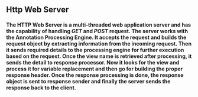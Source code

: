 ## Http Web Server

#### The HTTP Web Server is a multi-threaded web application server and has the capability of handling _GET_ and _POST_ request. The server works with the Annotation Processing Engine. It accepts the request and builds the request object by extracting information from the incoming request. Then it sends required details to the processing engine for further execution based on the request. Once the view name is retrieved after processing, it sends the detail to response processor. Now it looks for the view and process it for variable replacement and then go for building the proper response header. Once the response processing is done, the response object is sent to response sender and finally the server sends the response back to the client.
